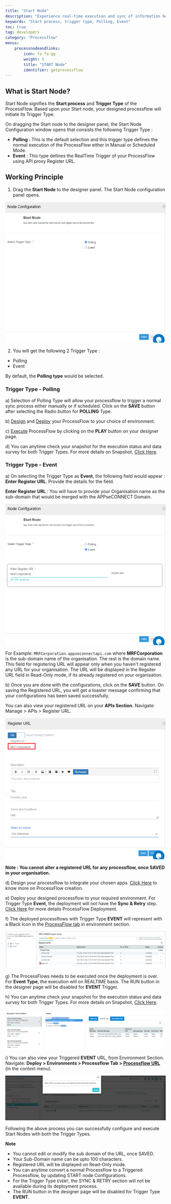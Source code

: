 ```yaml
---
title: "Start Node"
description: "Experience real-time execution and sync of information between various business applications."
keywords: "Start process, trigger type, Polling, Event"
toc: true
tag: developers
category: "Processflow"
menus: 
    processnodeandlinks:
        icon: fa fa-gg
        weight: 5
        title: "START Node" 
        identifier: getprocessflow 
---
```


## What is Start Node?

Start Node signifies the **Start process** and **Trigger Type** of the ProcessFlow. Based upon your Start node, your designed processflow will initiate its
Trigger Type. 

On dragging the Start node to the designer panel, the Start Node Configuration window opens that consists the following Trigger Type :

- **Polling** : This is the default selection and this trigger type defines the normal execution of the ProcessFlow either in Manual or Scheduled Mode.
- **Event** :  This type defines the RealTime Trigger of your ProcessFlow using API proxy Register URL.


## Working Principle

1) Drag the **Start Node** to the designer panel. The Start Node configuration panel opens.

![startnode1](/staticfiles/processflow/media/startnode1.PNG)

2) You will get the following 2 Trigger Type :

- Polling
- Event

By default, the **Polling type** would be selected.


### Trigger Type - Polling

a) Selection of Polling Type will allow your processflow to trigger a normal sync process either manually or if scheduled. Click on the **SAVE** button after selecting the Radio button for **POLLING** Type.

b) [Design](/getting%20started/create-your-first-processflow/) and [Deploy](/processflow/deploying-and-executing-processflow/#deploying-processflows-to-environment) your ProcessFlow to your choice of environment.

c) [Execute](/processflow/deploying-and-executing-processflow/#deploying-processflows-to-environment) ProcessFlow by clicking on the **PLAY** button on your designer page.

d) You can anytime check your snapshot for the execution status and data survey for both Trigger Types. For more details on Snapshot, [Click Here](/processflow/snapshot-processflow/).


### Trigger Type - Event

a) On selecting the Trigger Type as **Event**, the following field would appear : **Enter Register URL**. Provide the details for the field.

  **Enter Register URL** : You will have to provide your Organisation name as the sub-domain that would be merged with the APPseCONNECT Domain. 

![startnode2](/staticfiles/processflow/media/startnode2.PNG)

For Example: `MRFCorporation.appseconnectapi.com` where **MRFCorporation** is the sub-domain name of the organisation. The rest is the domain name.
This field for registering URL will appear only when you haven't registered any URL for your organisation. The URL will be displayed in the Regsiter URL field in Read-Only mode, if its already registered on your organisation. 

b) Once you are done with the configurations, click on the **SAVE** button. On saving the Registered URL, you will get a toaster message confirming that your configurations has been saved successfully. 

You can also view your registered URL on your **APIs Section**. Navigate: Manage > APIs > Register URL.

![startnode7](/staticfiles/processflow/media/startnode7.png)

**Note : You cannot alter a registered URL for any processflow, once SAVED in your organisation.**

d) Design your processflow to integrate your chosen apps. [Click Here](/getting%20started/create-your-first-processflow/) to know more on ProcessFlow creation.

e) Deploy your designed processflow to your required environment. For Trigger Type **Event**, the deployment will not have the **Sync & Retry** step. [Click Here](/processflow/deploying-and-executing-processflow/) for more details ProcessFlow Deployment.

f) The deployed processflows with Trigger Type **EVENT** will represent with a Black Icon in the [ProcessFlow tab](/deployment/Environment-Management/#pre-requisites) in environment section.

![startnode4](/staticfiles/processflow/media/startnode4.png)

g) The ProcessFlows needs to be executed once the deployment is over. For **Event Type**, the execution will on REALTIME basis. The RUN button in the designer page will be disabled for **EVENT** Trigger.

h) You can anytime check your snapshot for the execution status and data survey for both Trigger Types. For more details on Snapshot, [Click Here](/processflow/snapshot-processflow/).

![startnode5](/staticfiles/processflow/media/startnode5.PNG)

i) You can also view your Triggered **EVENT** URL, from Environment Section. Navigate: **Deploy > Environments > Processflow Tab > [Processflow URL](/deployment/Environment-Management/#on-premise-environment-details-page)** (in the context menu).

![startnode8](/staticfiles/processflow/media/startnode8.PNG)

Following the above process you can successfully configure and execute Start Nodes with both the Trigger Types.

**Note**

- You cannot edit or modify the sub domain of the URL, once SAVED.
- Your Sub-Domain name can be upto 100 characters.
- Registered URL will be displayed on Read-Only mode.
- You can anytime convert a normal Processflow to a Triggered Processflow, by updating START node Configurations.
- For the Trigger Type `EVENT`, the SYNC & RETRY section will not be available during its deployment process. 
- The RUN button in the designer page will be disabled for Trigger Type **EVENT**.






